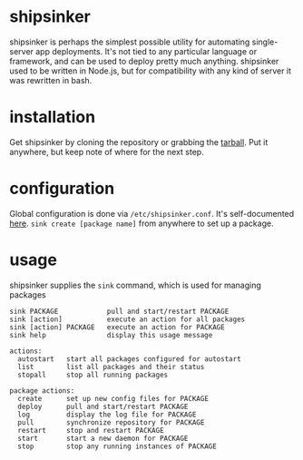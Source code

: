 shipsinker
==========

shipsinker is perhaps the simplest possible utility for automating single-server app deployments.
It's not tied to any particular language or framework, and can be used to deploy pretty much anything.
shipsinker used to be written in Node.js, but for compatibility with any kind of server it was rewritten in bash.


installation
============

Get shipsinker by cloning the repository or grabbing the [tarball](https://github.com/Frustra/shipsinker/archive/master.tar.gz).
Put it anywhere, but keep note of where for the next step.


configuration
=============

Global configuration is done via `/etc/shipsinker.conf`. It's self-documented [here](https://github.com/Frustra/shipsinker/blob/master/examples/shipsinker.conf).
`sink create [package name]` from anywhere to set up a package.


usage
=====

shipsinker supplies the `sink` command, which is used for managing packages

```
sink PACKAGE            pull and start/restart PACKAGE
sink [action]           execute an action for all packages
sink [action] PACKAGE   execute an action for PACKAGE
sink help               display this usage message

actions:
  autostart   start all packages configured for autostart
  list        list all packages and their status
  stopall     stop all running packages

package actions:
  create      set up new config files for PACKAGE
  deploy      pull and start/restart PACKAGE
  log         display the log file for PACKAGE
  pull        synchronize repository for PACKAGE
  restart     stop and restart PACKAGE
  start       start a new daemon for PACKAGE
  stop        stop any running instances of PACKAGE
```
